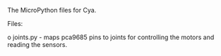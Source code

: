 The MicroPython files for Cya.

Files:

o joints.py - maps pca9685 pins to joints for controlling the motors and reading the sensors.
